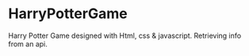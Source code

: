 # HarryPotterGame
Harry Potter Game designed with Html, css & javascript. Retrieving info from an api.
